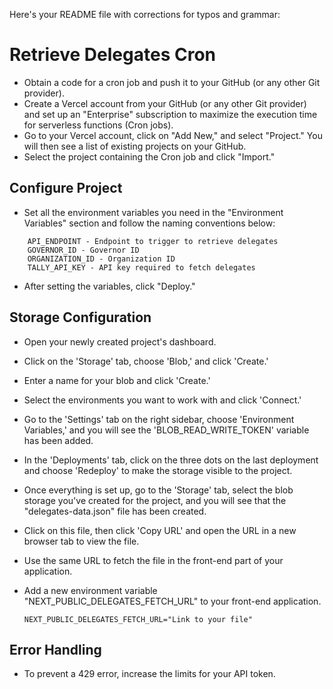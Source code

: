 Here's your README file with corrections for typos and grammar:

# Retrieve Delegates Cron

- Obtain a code for a cron job and push it to your GitHub (or any other Git provider).
- Create a Vercel account from your GitHub (or any other Git provider) and set up an "Enterprise" subscription to maximize the execution time for serverless functions (Cron jobs).
- Go to your Vercel account, click on "Add New," and select "Project." You will then see a list of existing projects on your GitHub.
- Select the project containing the Cron job and click "Import."

## Configure Project
- Set all the environment variables you need in the "Environment Variables" section and follow the naming conventions below:
``` 
    API_ENDPOINT - Endpoint to trigger to retrieve delegates
    GOVERNOR_ID - Governor ID
    ORGANIZATION_ID - Organization ID
    TALLY_API_KEY - API key required to fetch delegates
``` 
- After setting the variables, click "Deploy."

## Storage Configuration
- Open your newly created project's dashboard.
- Click on the 'Storage' tab, choose 'Blob,' and click 'Create.'
- Enter a name for your blob and click 'Create.'
- Select the environments you want to work with and click 'Connect.'
- Go to the 'Settings' tab on the right sidebar, choose 'Environment Variables,' and you will see the 'BLOB_READ_WRITE_TOKEN' variable has been added. 
- In the 'Deployments' tab, click on the three dots on the last deployment and choose 'Redeploy' to make the storage visible to the project.
- Once everything is set up, go to the 'Storage' tab, select the blob storage you've created for the project, and you will see that the "delegates-data.json" file has been created.
- Click on this file, then click 'Copy URL' and open the URL in a new browser tab to view the file.
- Use the same URL to fetch the file in the front-end part of your application.
- Add a new environment variable "NEXT_PUBLIC_DELEGATES_FETCH_URL" to your front-end application.

    ```
    NEXT_PUBLIC_DELEGATES_FETCH_URL="Link to your file"
    ```
## Error Handling
- To prevent a 429 error, increase the limits for your API token.